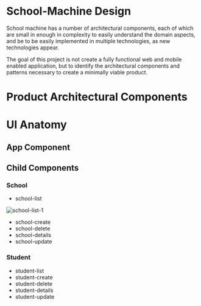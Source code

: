 # School-Machine Design

School machine has a number of architectural components, each of which are small in enough in complexity to easily understand the domain aspects, and be to be easily implemented in multiple technologies, as new technologies appear.

The goal of this project is not create a fully functional web and mobile enabled application, but to identify the architectural components and patterns necessary to create a minimally viable product.

# Product Architectural Components



# UI Anatomy

## App Component

## Child Components

### School

* school-list

![school-list-1](https://github.com/MikeCostarella/SchoolMachineDesign/master/MockUp/Components/School/school-create/SchoolMachine_school-create_0001.png)

* school-create
* school-delete
* school-details
* school-update

### Student

* student-list
* student-create
* student-delete
* student-details
* student-update

